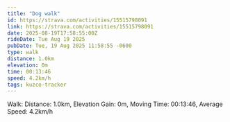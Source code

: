 ```yaml
---
title: "Dog walk"
id: https://strava.com/activities/15515798091
link: https://strava.com/activities/15515798091
date: 2025-08-19T17:58:55:00Z
rideDate: Tue Aug 19 2025
pubDate: Tue, 19 Aug 2025 11:58:55 -0600
type: walk
distance: 1.0km
elevation: 0m
time: 00:13:46
speed: 4.2km/h
tags: kuzco-tracker
---
```

Walk: Distance: 1.0km, Elevation Gain: 0m, Moving Time: 00:13:46, Average Speed: 4.2km/h